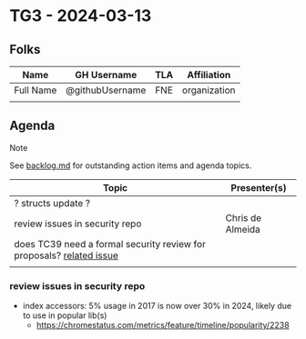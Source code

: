 # TG3 - 2024-03-13

## Folks

| Name      | GH Username     | TLA | Affiliation  |
| --------- | --------------- | --- | ------------ |
| Full Name | @githubUsername | FNE | organization |
|           |                 |     |              |

## Agenda

> [!NOTE]
> See [backlog.md](../backlog.md) for outstanding action items and agenda topics.

| Topic                                                                           | Presenter(s)     |
| ------------------------------------------------------------------------------- | ---------------- |
| ? structs update ?                                                              |                  |
| review issues in security repo                                                  | Chris de Almeida |
| does TC39 need a formal security review for proposals? [related issue][related] |                  |
|                                                                                 |                  |

### review issues in security repo

- index accessors: 5% usage in 2017 is now over 30% in 2024, likely due to use in popular lib(s)
  - <https://chromestatus.com/metrics/feature/timeline/popularity/2238>

[related]: https://github.com/tc39/security/issues/4
